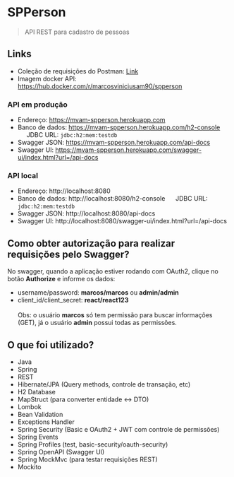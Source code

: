 # SPPerson
> API REST para cadastro de pessoas

## Links
- Coleção de requisições do Postman: [Link](https://github.com/marcosviniciusam90/spperson/blob/master/doc/SPPerson.postman_collection.json)
- Imagem docker API: https://hub.docker.com/r/marcosviniciusam90/spperson

### API em produção
- Endereço: https://mvam-spperson.herokuapp.com
- Banco de dados: https://mvam-spperson.herokuapp.com/h2-console  &nbsp;&nbsp;&nbsp;&nbsp;&nbsp;JDBC URL: `jdbc:h2:mem:testdb`
- Swagger JSON: https://mvam-spperson.herokuapp.com/api-docs
- Swagger UI: https://mvam-spperson.herokuapp.com/swagger-ui/index.html?url=/api-docs

### API local
- Endereço: http://localhost:8080
- Banco de dados: http://localhost:8080/h2-console  &nbsp;&nbsp;&nbsp;&nbsp;&nbsp;JDBC URL: `jdbc:h2:mem:testdb`
- Swagger JSON: http://localhost:8080/api-docs
- Swagger UI: http://localhost:8080/swagger-ui/index.html?url=/api-docs

## <a name="autorizacao"></a>Como obter autorização para realizar requisições pelo Swagger?
No swagger, quando a aplicação estiver rodando com OAuth2, clique no botão **Authorize** e informe os dados:
- username/password: **marcos/marcos** ou **admin/admin**
- client_id/client_secret: **react/react123**<br/><br/>
Obs: o usuário **marcos** só tem permissão para buscar informações (GET), já o usuário **admin** possui todas as permissões.

## O que foi utilizado?
- Java
- Spring
- REST
- Hibernate/JPA (Query methods, controle de transação, etc)
- H2 Database
- MapStruct (para converter entidade <-> DTO)
- Lombok
- Bean Validation
- Exceptions Handler
- Spring Security (Basic e OAuth2 + JWT com controle de permissões)
- Spring Events
- Spring Profiles (test, basic-security/oauth-security)
- Spring OpenAPI (Swagger UI)
- Spring MockMvc (para testar requisições REST)
- Mockito